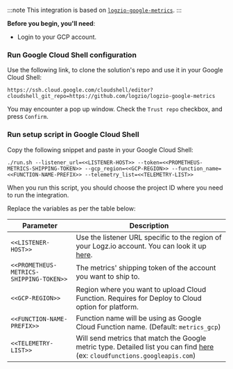 
:::note
This integration is based on [`logzio-google-metrics`](https://github.com/logzio/logzio-google-metrics).
:::

**Before you begin, you'll need**:

* Login to your GCP account.

### Run Google Cloud Shell configuration

Use the following link, to clone the solution's repo and use it in your Google Cloud Shell:

```shell
https://ssh.cloud.google.com/cloudshell/editor?cloudshell_git_repo=https://github.com/logzio/logzio-google-metrics
```

You may encounter a pop up window. Check the `Trust repo` checkbox, and press `Confirm`.

### Run setup script in Google Cloud Shell

Copy the following snippet and paste in your Google Cloud Shell:

```shell
./run.sh --listener_url=<<LISTENER-HOST>> --token=<<PROMETHEUS-METRICS-SHIPPING-TOKEN>> --gcp_region=<<GCP-REGION>> --function_name=<<FUNCTION-NAME-PREFIX>> --telemetry_list=<<TELEMETRY-LIST>>
```

When you run this script, you should choose the project ID where you need to run the integration.

Replace the variables as per the table below:



| Parameter      | Description                                                                                                                                                                                               |
| -------------- | --------------------------------------------------------------------------------------------------------------------------------------------------------------------------------------------------------- |
| `<<LISTENER-HOST>>`   | Use the listener URL specific to the region of your Logz.io account. You can look it up [here](https://docs.logz.io/user-guide/accounts/account-region.html).                                             |
| `<<PROMETHEUS-METRICS-SHIPPING-TOKEN>>`          | The metrics' shipping token of the account you want to ship to.                                                                                                                                              |
| `<<GCP-REGION>>`     | Region where you want to upload Cloud Function. Requires for Deploy to Cloud option for platform.                                                                                                     |
| `<<FUNCTION-NAME-PREFIX>>`  | Function name will be using as Google Cloud Function name. (Default: `metrics_gcp`)                                                                                                                      |
| `<<TELEMETRY-LIST>>` | Will send metrics that match the Google metric type. Detailed list you can find [here](https://cloud.google.com/monitoring/api/metrics_gcp) (ex: `cloudfunctions.googleapis.com`) |